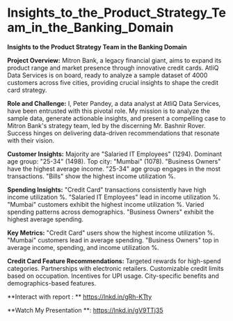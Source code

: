 # Insights_to_the_Product_Strategy_Team_in_the_Banking_Domain
**Insights to the Product Strategy Team in the Banking Domain**

**Project Overview:**
Mitron Bank, a legacy financial giant, aims to expand its product range and market presence through innovative credit cards. AtliQ Data Services is on board, ready to analyze a sample dataset of 4000 customers across five cities, providing crucial insights to shape the credit card strategy.


**Role and Challenge:**
I, Peter Pandey, a data analyst at AtliQ Data Services, have been entrusted with this pivotal role. My mission is to analyze the sample data, generate actionable insights, and present a compelling case to Mitron Bank's strategy team, led by the discerning Mr. Bashnir Rover. Success hinges on delivering data-driven recommendations that resonate with their vision.

**Customer Insights:**
Majority are "Salaried IT Employees" (1294).
Dominant age group: "25-34" (1498).
Top city: "Mumbai" (1078).
"Business Owners" have the highest average income.
"25-34" age group engages in the most transactions.
"Bills" show the highest income utilization %.

**Spending Insights:**
"Credit Card" transactions consistently have high income utilization %.
"Salaried IT Employees" lead in income utilization %.
"Mumbai" customers exhibit the highest income utilization %.
Varied spending patterns across demographics.
"Business Owners" exhibit the highest average spending.

**Key Metrics:**
"Credit Card" users show the highest income utilization %.
"Mumbai" customers lead in average spending.
"Business Owners" top in average income, spending, and income utilization %.

**Credit Card Feature Recommendations:**
Targeted rewards for high-spend categories.
Partnerships with electronic retailers.
Customizable credit limits based on occupation.
Incentives for UPI usage.
City-specific benefits and demographics-based features.

**Interact with report : **
https://lnkd.in/gRh-KTty

**Watch My Presentation **: https://lnkd.in/gV9TTj35
